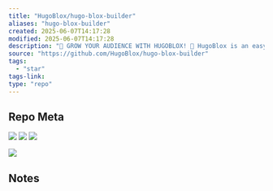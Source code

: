 ```yaml
---
title: "HugoBlox/hugo-blox-builder"
aliases: "hugo-blox-builder"
created: 2025-06-07T14:17:28
modified: 2025-06-07T14:17:28
description: "🚨 GROW YOUR AUDIENCE WITH HUGOBLOX! 🚀 HugoBlox is an easy, fast no-code website builder for researchers, entrepreneurs, data scientists, and developers. Build stunning sites in minutes. 适合研究人员、企业家、数据科学家和开发者的简单快速无代码网站构建器。用拖放功能、可定制模板和内置SEO工具快速创建精美网站！"
source: "https://github.com/HugoBlox/hugo-blox-builder"
tags:
  - "star"
tags-link:
type: "repo"
---
```

## Repo Meta

![](https://img.shields.io/github/stars/HugoBlox/hugo-blox-builder?style=for-the-badge&label=stars) ![](https://img.shields.io/github/repo-size/HugoBlox/hugo-blox-builder?style=for-the-badge&label=size) ![](https://img.shields.io/github/created-at/HugoBlox/hugo-blox-builder?style=for-the-badge&label=since)

[![](https://github-readme-stats.vercel.app/api/pin/?username=HugoBlox&repo=hugo-blox-builder&bg_color=00000000)](https://github.com/HugoBlox/hugo-blox-builder)

## Notes

